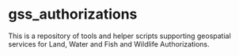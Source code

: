 # gss_authorizations
This is a repository of tools and helper scripts supporting geospatial services for Land, Water and Fish and Wildlife Authorizations.
